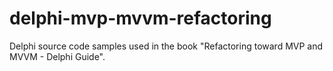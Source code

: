 # delphi-mvp-mvvm-refactoring
Delphi source code samples used in the book "Refactoring toward MVP and MVVM - Delphi Guide".
